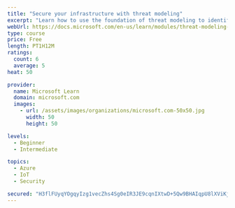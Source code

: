 ```yaml
---
title: "Secure your infrastructure with threat modeling"
excerpt: "Learn how to use the foundation of threat modeling to identify enterprise risks and find ways to reduce or eliminate them."
webUrl: https://docs.microsoft.com/en-us/learn/modules/threat-modeling-enterprise-infrastructure/
type: course
price: Free
length: PT1H12M
ratings:
  count: 6
  average: 5
heat: 50

provider:
  name: Microsoft Learn
  domain: microsoft.com
  images:
    - url: /assets/images/organizations/microsoft.com-50x50.jpg
      width: 50
      height: 50

levels:
  - Beginner
  - Intermediate

topics:
  - Azure
  - IoT
  - Security

secured: "H3flFUyqYOgqyIzg1vecZhs4Sg0eIR3JE9cqnIXtwD+5Qw9BHAIqpU8lXViKjIyZyG3sePnC/Y/Yh1omQ4aBewr+zFOnjQHMdJFwGHwxx0IVIy50vp/D0rDk0+HuYoM0OMCA/n5jz92eyNp8TeBvzUOuHYZLGdoyehvd1kccyjpFegZN6JVCyS4/GEp/J6pHEoJhrTs3mPHPEdku+L9aouYA6p0mBaHb+zzRE3W9A21zVPtbmzE1HVljYO0Jh5EL8qrRhBuDzJQBeF8OyEGHrCA+a04qnssL4m9RrC3f+4J4Q092TwQuOYHF6qnS/XhtgfehdmtyAhlf08L+rbqj9IREeTRhV4MQ7JxQF4yBTcJcoC21Ct9u1BYAVjOxGzJ4JTHzRqIWQYx5Mgcpl3AWz7yaoHssj+bZrSoTnn6LNoA=;pXzvrruAauINPr44mCXFXQ=="
---
```


